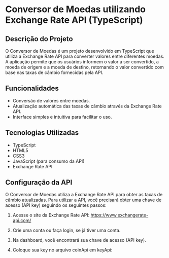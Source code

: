 # Conversor de Moedas utilizando Exchange Rate API (TypeScript)

## Descrição do Projeto

O Conversor de Moedas é um projeto desenvolvido em TypeScript que utiliza a Exchange Rate API para converter valores entre diferentes moedas. A aplicação permite que os usuários informem o valor a ser convertido, a moeda de origem e a moeda de destino, retornando o valor convertido com base nas taxas de câmbio fornecidas pela API.

## Funcionalidades

- Conversão de valores entre moedas.
- Atualização automática das taxas de câmbio através da Exchange Rate API.
- Interface simples e intuitiva para facilitar o uso.

## Tecnologias Utilizadas

- TypeScript
- HTML5
- CSS3
- JavaScript (para consumo da API)
- Exchange Rate API

## Configuração da API

O Conversor de Moedas utiliza a Exchange Rate API para obter as taxas de câmbio atualizadas. Para utilizar a API, você precisará obter uma chave de acesso (API key) seguindo os seguintes passos:

1. Acesse o site da Exchange Rate API: https://www.exchangerate-api.com/

2. Crie uma conta ou faça login, se já tiver uma conta.

3. Na dashboard, você encontrará sua chave de acesso (API key).

4. Coloque sua key no arquivo coinApi em keyApi:


